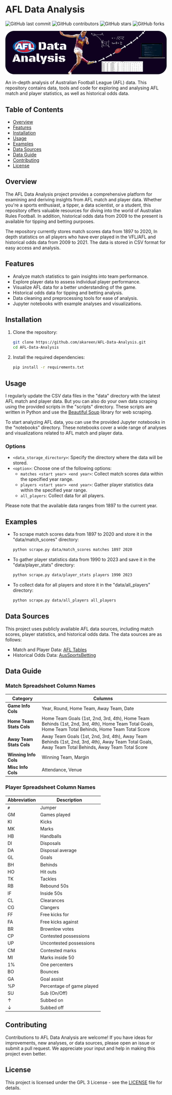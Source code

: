 # AFL Data Analysis

![GitHub last commit](https://img.shields.io/github/last-commit/akareen/AFL-Data-Analysis)
![GitHub contributors](https://img.shields.io/github/contributors/akareen/AFL-Data-Analysis)
![GitHub stars](https://img.shields.io/github/stars/akareen/AFL-Data-Analysis?style=social)
![GitHub forks](https://img.shields.io/github/forks/akareen/AFL-Data-Analysis?style=social)

![AFL Data Analysis Banner Image](/assets/readme_banner.png)

An in-depth analysis of Australian Football League (AFL) data. This repository contains data, tools and code for exploring and analysing AFL match and player statistics, as well as historical odds data.

## Table of Contents
- [Overview](#overview)
- [Features](#features)
- [Installation](#installation)
- [Usage](#usage)
- [Examples](#examples)
- [Data Sources](#data-sources)
- [Data Guide](#data-guide)
- [Contributing](#contributing)
- [License](#license)

## Overview

The AFL Data Analysis project provides a comprehensive platform for examining and deriving insights from AFL match and player data. Whether you're a sports enthusiast, a tipper, a data scientist, or a student, this repository offers valuable resources for diving into the world of Australian Rules Football. In addition, historical odds data from 2009 to the present is available for tipping and betting purposes.

The repository currently stores match scores data from 1897 to 2020, In depth statistics on all players who have ever played in the VFL/AFL and historical odds data from 2009 to 2021. The data is stored in CSV format for easy access and analysis.

## Features

- Analyze match statistics to gain insights into team performance.
- Explore player data to assess individual player performance.
- Visualize AFL data for a better understanding of the game.
- Historical odds data for tipping and betting analysis.
- Data cleaning and preprocessing tools for ease of analysis.
- Jupyter notebooks with example analyses and visualizations.

## Installation

1. Clone the repository:

   ```bash
   git clone https://github.com/akareen/AFL-Data-Analysis.git
   cd AFL-Data-Analysis
   ```

2. Install the required dependencies:

   ```bash
   pip install -r requirements.txt
   ```

## Usage

I regularly update the CSV data files in the "data" directory with the latest AFL match and player data. But you can also do your own data scraping using the provided scripts in the "scripts" directory. These scripts are written in Python and use the [Beautiful Soup](https://www.crummy.com/software/BeautifulSoup/bs4/doc/) library for web scraping.

To start analyzing AFL data, you can use the provided Jupyter notebooks in the "notebooks" directory. These notebooks cover a wide range of analyses and visualizations related to AFL match and player data.

### Options

- `<data_storage_directory>`: Specify the directory where the data will be stored.
- `<option>`: Choose one of the following options:
  - `matches <start year> <end year>`: Collect match scores data within the specified year range.
  - `players <start year> <end year>`: Gather player statistics data within the specified year range.
  - `all_players`: Collect data for all players.

Please note that the available data ranges from 1897 to the current year.

## Examples

- To scrape match scores data from 1897 to 2020 and store it in the "data/match_scores" directory:

  ```bash
  python scrape.py data/match_scores matches 1897 2020
  ```

- To gather player statistics data from 1990 to 2023 and save it in the "data/player_stats" directory:

  ```bash
  python scrape.py data/player_stats players 1990 2023
  ```

- To collect data for all players and store it in the "data/all_players" directory:

  ```bash
  python scrape.py data/all_players all_players
  ```


## Data Sources

This project uses publicly available AFL data sources, including match scores, player statistics, and historical odds data. The data sources are as follows:

- Match and Player Data: [AFL Tables](https://afltables.com/afl/afl_index.html)
- Historical Odds Data: [AusSportsBetting](https://www.aussportsbetting.com/data/historical-afl-results-and-odds-data/)

## Data Guide

### Match Spreadsheet Column Names

| **Category**           | **Columns**                                           |
|------------------------|-------------------------------------------------------|
| **Game Info Cols**     | Year, Round, Home Team, Away Team, Date               |
| **Home Team Stats Cols** | Home Team Goals (1st, 2nd, 3rd, 4th), Home Team Behinds (1st, 2nd, 3rd, 4th), Home Team Total Goals, Home Team Total Behinds, Home Team Total Score |
| **Away Team Stats Cols** | Away Team Goals (1st, 2nd, 3rd, 4th), Away Team Behinds (1st, 2nd, 3rd, 4th), Away Team Total Goals, Away Team Total Behinds, Away Team Total Score |
| **Winning Info Cols**  | Winning Team, Margin                                  |
| **Misc Info Cols**     | Attendance, Venue                                     |


### Player Spreadsheet Column Names

| Abbreviation | Description            |
| ------------ | ---------------------- |
| `#`          | Jumper                 |
| GM           | Games played           |
| KI           | Kicks                  |
| MK           | Marks                  |
| HB           | Handballs              |
| DI           | Disposals              |
| DA           | Disposal average       |
| GL           | Goals                  |
| BH           | Behinds                |
| HO           | Hit outs               |
| TK           | Tackles                |
| RB           | Rebound 50s            |
| IF           | Inside 50s             |
| CL           | Clearances             |
| CG           | Clangers               |
| FF           | Free kicks for         |
| FA           | Free kicks against     |
| BR           | Brownlow votes         |
| CP           | Contested possessions  |
| UP           | Uncontested possessions|
| CM           | Contested marks        |
| MI           | Marks inside 50        |
| 1%           | One percenters         |
| BO           | Bounces                |
| GA           | Goal assist            |
| %P           | Percentage of game played |
| SU           | Sub (On/Off)           |
| ↑            | Subbed on              |
| ↓            | Subbed off             |


## Contributing

Contributions to AFL Data Analysis are welcome! If you have ideas for improvements, new analyses, or data sources, please open an issue or submit a pull request. We appreciate your input and help in making this project even better.

## License

This project is licensed under the GPL 3 License - see the [LICENSE](LICENSE) file for details.